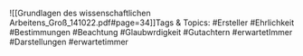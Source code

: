 
![[Grundlagen des wissenschaftlichen Arbeitens_Groß_141022.pdf#page=34]]Tags & Topics:
   #Ersteller
   #Ehrlichkeit
   #Bestimmungen
   #Beachtung
   #Glaubwrdigkeit
   #Gutachtern
   #erwartetImmer
   #Darstellungen
   #erwartetimmer